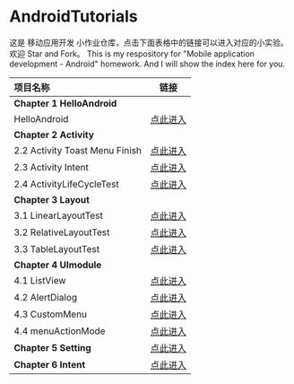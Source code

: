 # AndroidTutorials

这是 移动应用开发 小作业仓库，点击下面表格中的链接可以进入对应的小实验。欢迎 Star and Fork。
This is my respository for "Mobile application development - Android" homework. And I will show the index here for you.


| 项目名称                       |                             链接                             |
| :----------------------------- | :----------------------------------------------------------: |
| **Chapter 1  HelloAndroid**    |                                                              |
| HelloAndroid                   | [点此进入](https://github.com/Tochase/AndroidTutorials/tree/master/1.HelloAndroid) |
| **Chapter 2  Activity**        |                                                              |
| 2.2 Activity Toast Menu Finish | [点此进入](https://github.com/Tochase/AndroidTutorials/tree/master/2.Activity/2.2%20%20Activity%20Toast%20Menu%20Finish) |
| 2.3 Activity Intent            | [点此进入](https://github.com/Tochase/AndroidTutorials/tree/master/2.Activity/2.3%20%20Activity%20Intent) |
| 2.4 ActivityLifeCycleTest      | [点此进入](https://github.com/Tochase/AndroidTutorials/tree/master/2.Activity/2.4%20%20ActivityLifeCycleTest) |
| **Chapter 3  Layout**          |                                                              |
| 3.1 LinearLayoutTest           | [点此进入](https://github.com/Tochase/AndroidTutorials/tree/master/3.Layout/3.1%20LinearLayoutTest) |
| 3.2 RelativeLayoutTest         | [点此进入](https://github.com/Tochase/AndroidTutorials/tree/master/3.Layout/3.2%20RelativeLayoutTest) |
| 3.3 TableLayoutTest            | [点此进入](https://github.com/Tochase/AndroidTutorials/tree/master/3.Layout/3.3%20TableLayoutTest) |
| **Chapter 4  UImodule**        |                                                              |
| 4.1 ListView                   | [点此进入](https://github.com/Tochase/AndroidTutorials/tree/master/4.UImodule/ListView) |
| 4.2 AlertDialog                | [点此进入](https://github.com/Tochase/AndroidTutorials/tree/master/4.UImodule/AlertDialog) |
| 4.3 CustomMenu                 | [点此进入](https://github.com/Tochase/AndroidTutorials/tree/master/4.UImodule/CustomMenu) |
| 4.4 menuActionMode             | [点此进入](https://github.com/Tochase/AndroidTutorials/tree/master/4.UImodule/menuActionMode) |
| **Chapter 5  Setting**         | [点此进入](https://github.com/Tochase/AndroidTutorials/tree/master/5.Setting) |
| **Chapter 6  Intent**          | [点此进入](https://github.com/Tochase/AndroidTutorials/tree/master/6.Intent) |

